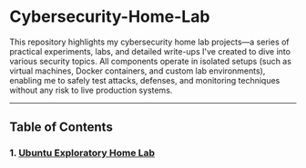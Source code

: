 # Cybersecurity-Home-Lab

This repository highlights my cybersecurity home lab projects—a series of practical experiments, labs, and detailed write-ups I've created to dive into various security topics. All components operate in isolated setups (such as virtual machines, Docker containers, and custom lab environments), enabling me to safely test attacks, defenses, and monitoring techniques without any risk to live production systems.

---

## Table of Contents

### 1. [Ubuntu Exploratory Home Lab](https://github.com/arinjay-srivastava/Cybersecurity-Home-Lab/blob/2ffbec4232c875e4f032d715cd5c1e2ad2c5779f/Docs/Assignment%204/Ubuntu%20Exploratory%20Home%20Lab.md)
